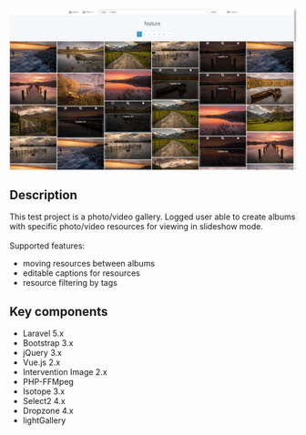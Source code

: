 ![Gallery](https://raw.githubusercontent.com/megaes/gallery/master/public/gallery.jpg)

<h2>Description</h2>
This test project is a photo/video gallery. Logged user able to create albums with specific photo/video resources for viewing in slideshow mode.<br/>
<br/>
Supported features:

- moving resources between albums
- editable captions for resources
- resource filtering by tags

<h2>Key components</h2>

- Laravel 5.x
- Bootstrap 3.x
- jQuery 3.x
- Vue.js 2.x
- Intervention Image 2.x
- PHP-FFMpeg
- Isotope 3.x
- Select2 4.x
- Dropzone 4.x
- lightGallery






